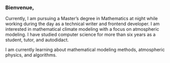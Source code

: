 ### Bienvenue, 

Currently, I am pursuing a Master’s degree in Mathematics at night while working during the day as a technical writer and frontend developer. I am interested in mathematical climate modeling with a focus on atmospheric modeling.  I have studied computer science for more than six years as a student, tutor, and autodidact.

I am currently learning about mathematical modeling methods, atmospheric physics, and algorithms.


<!--
**dylan-wolf/Dylan-Wolf** is a ✨ _special_ ✨ repository because its `README.md` (this file) appears on your GitHub profile.

Here are some ideas to get you started:

- 🔭 I’m currently working on ...
- 🌱 I’m currently learning ...
- 👯 I’m looking to collaborate on ...
- 🤔 I’m looking for help with ...
- 💬 Ask me about ...
- 📫 How to reach me: ...
- 😄 Pronouns: ...
- ⚡ Fun fact: ...
-->
